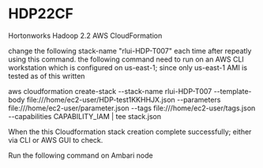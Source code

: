 # HDP22CF
Hortonworks Hadoop 2.2 AWS CloudFormation 

change the following stack-name "rlui-HDP-T007" each time after repeatly using this command.
the following command need to run on an AWS CLI workstation which is configured on us-east-1; since only us-east-1 AMI is tested as of this written

aws cloudformation create-stack --stack-name rlui-HDP-T007 --template-body file:///home/ec2-user/HDP-test1KKHHJX.json --parameters file:///home/ec2-user/parameter.json --tags file:///home/ec2-user/tags.json --capabilities CAPABILITY_IAM | tee stack.json


When the this Cloudformation stack creation complete successfully; either via CLI or AWS GUI to check.

Run the following command on Ambari node 
